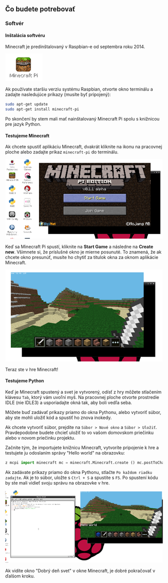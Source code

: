 ## Čo budete potrebovať

### Softvér

#### Inštalácia softvéru

Minecraft je predinštalovaný v Raspbian-e od septembra roku 2014.

![Ikona Minecraft Pi na pracovnej ploche](images/minecraft-pi-shortcut.png)

Ak používate staršiu verziu systému Raspbian, otvorte okno terminálu a zadajte nasledujúce príkazy (musíte byť pripojený):

```bash
sudo apt-get update
sudo apt-get install minecraft-pi
```

Po skončení by stem mali mať nainštalovaný Minecraft Pi spolu s knižnicou pre jazyk Python.

#### Testujeme Minecraft

Ak chcete spustiť aplikáciu Minecraft, dvakrát kliknite na ikonu na pracovnej ploche alebo zadajte príkaz `minecraft-pi` do terminálu.

![](images/mcpi-start.png)

Keď sa Minecraft Pi spustí, kliknite na **Start Game** a následne na **Create new**. Všimnete si, že príslušné okno je mierne posunuté. To znamená, že ak chcete okno presunúť, musíte ho chytiť za titulok okna za oknom aplikácie Minecraft.

![](images/mcpi-game.png)

Teraz ste v hre Minecraft!

#### Testujeme Python

Keď je Minecraft spustený a svet je vytvorený, odísť z hry môžete stlačením klávesu `Tab`, ktorý vám uvoľní myš. Na pracovnej ploche otvorte prostredie IDLE (nie IDLE3) a usporiadajte okná tak, aby boli vedľa seba.

Môžete buď zadávať príkazy priamo do okna Pythonu, alebo vytvoriť súbor, aby ste mohli uložiť kód a spustiť ho znova inokedy.

Ak chcete vytvoriť súbor, prejdite na `Súbor > Nové okno` a `Súbor > Uložiť`. Pravdepodobne budete chcieť uložiť to vo vašom domovskom priečinku alebo v novom priečinku projektu.

Začnite tým, že importujete knižnicu Minecraft, vytvoríte pripojenie k hre a testujete ju odoslaním správy "Hello world" na obrazovku:

```python
z mcpi import minecraft mc = minecraft.Minecraft.create () mc.postToChat ("Hello world")
```

Ak zadávate príkazy priamo do okna Pythonu, stlačte `Po každom riadku zadajte`. Ak je to súbor, uložte s `Ctrl + S` a spustite s `F5`. Po spustení kódu by ste mali vidieť svoju správu na obrazovke v hre.

![](images/mcpi-idle.png)

Ak vidíte okno "Dobrý deň svet" v okne Minecraft, je dobré pokračovať v ďalšom kroku.